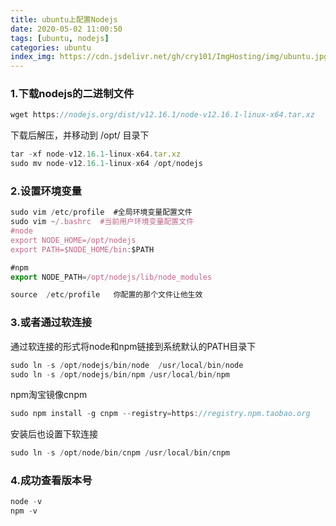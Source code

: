 ```yaml
---
title: ubuntu上配置Nodejs
date: 2020-05-02 11:00:50
tags: [ubuntu, nodejs]
categories: ubuntu
index_img: https://cdn.jsdelivr.net/gh/cry101/ImgHosting/img/ubuntu.jpg
---
```


### 1.下载nodejs的二进制文件
```js
wget https://nodejs.org/dist/v12.16.1/node-v12.16.1-linux-x64.tar.xz
```
下载后解压，并移动到 /opt/ 目录下
```js
tar -xf node-v12.16.1-linux-x64.tar.xz
sudo mv node-v12.16.1-linux-x64 /opt/nodejs
```

### 2.设置环境变量
```js
sudo vim /etc/profile  #全局环境变量配置文件
sudo vim ~/.bashrc  #当前用户环境变量配置文件
#node
export NODE_HOME=/opt/nodejs
export PATH=$NODE_HOME/bin:$PATH

#npm
export NODE_PATH=/opt/nodejs/lib/node_modules

source  /etc/profile   你配置的那个文件让他生效
```

### 3.或者通过软连接
通过软连接的形式将node和npm链接到系统默认的PATH目录下
```js
sudo ln -s /opt/nodejs/bin/node  /usr/local/bin/node
sudo ln -s /opt/nodejs/bin/npm /usr/local/bin/npm
```
npm淘宝镜像cnpm
```js
sudo npm install -g cnpm --registry=https://registry.npm.taobao.org
```
安装后也设置下软连接
```js
sudo ln -s /opt/node/bin/cnpm /usr/local/bin/cnpm
```

### 4.成功查看版本号
```js
node -v
npm -v
```